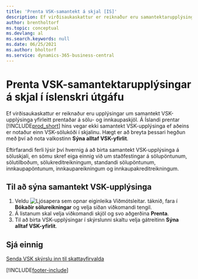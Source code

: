 ```yaml
---
title: 'Prenta VSK-samantekt á skjal [IS]'
description: Ef virðisaukaskattur er reiknaður eru samantektarupplýsingar VSK yfirleitt prentaðar á sölu- og innkaupaskjölum.
author: brentholtorf
ms.topic: conceptual
ms.devlang: al
ms.search.keywords: null
ms.date: 06/25/2021
ms.author: bholtorf
ms.service: dynamics-365-business-central
---
```

# <a name="print-vat-summary-information-on-documents-in-the-icelandic-version"></a>Prenta VSK-samantektarupplýsingar á skjal í íslenskri útgáfu
Ef virðisaukaskattur er reiknaður eru upplýsingar um samantekt VSK-upplýsinga yfirleitt prentaðar á sölu- og innkaupaskjöl. Á Íslandi prentar [!INCLUDE[prod_short](../../includes/prod_short.md)] hins vegar ekki samantekt VSK-upplýsinga ef aðeins er notaður einn VSK-sölukóði í skjalinu. Hægt er að breyta þessari hegðun með því að nota valkostinn **Sýna alltaf VSK-yfirlit**.  

Eftirfarandi ferli lýsir því hvernig á að birta samantekt VSK-upplýsinga á söluskjali, en sömu skref eiga einnig við um staðfestingar á sölupöntunum, sölutilboðum, sölukreditreikningum, standandi sölupöntunum, innkaupapöntunum, innkaupareikningum og innkaupakreditreikningum.  

## <a name="to-show-vat-summary-information"></a>Til að sýna samantekt VSK-upplýsinga

1.  Veldu ![Ljósapera sem opnar eiginleika Viðmótsleitar.](../../media/ui-search/search_small.png "Segðu mér hvað þú vilt gera") táknið, fara í **Bókaðir sölureikningar** og velja síðan viðkomandi tengil.  
2.  Á listanum skal velja viðkomandi skjöl og svo aðgerðina **Prenta**.  
3.  Til að birta VSK-upplýsingar í skýrslunni skaltu velja gátreitinn **Sýna alltaf VSK-yfirlit**.  

## <a name="see-also"></a>Sjá einnig
[Senda VSK skýrslu inn til skattayfirvalda](../../finance-how-report-vat.md)


[!INCLUDE[footer-include](../../includes/footer-banner.md)]
